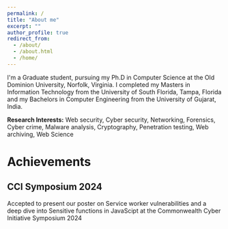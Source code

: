 ```yaml
---
permalink: /
title: "About me"
excerpt: ""
author_profile: true
redirect_from: 
  - /about/
  - /about.html
  - /home/
---
```


I'm a Graduate student, pursuing my Ph.D in Computer Science at the Old Dominion University, Norfolk, Virginia. I completed my Masters in Information Technology from the University of South Florida, Tampa, Florida and my Bachelors in Computer Engineering from the University of Gujarat, India.

**Research Interests:** Web security, Cyber security, Networking, Forensics, Cyber crime, Malware analysis, Cryptography, Penetration testing, Web archiving, Web Science


# Achievements
## CCI Symposium 2024
Accepted to present our poster on Service worker vulnerabilities and a deep dive into Sensitive functions in JavaScipt at the Commonwealth Cyber Initiative Symposium 2024


